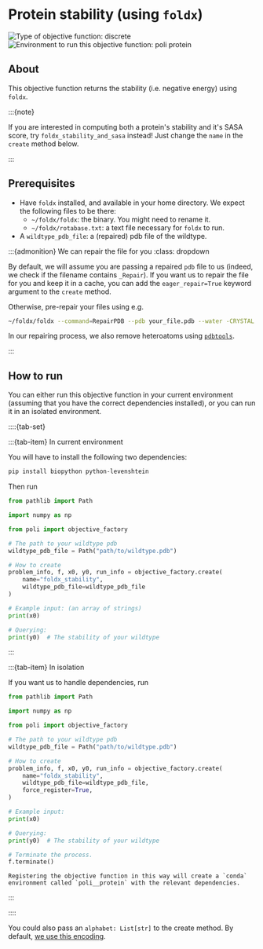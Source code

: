 # Protein stability (using `foldx`)
![Type of objective function: discrete](https://img.shields.io/badge/Type-discrete_inputs-blue)
![Environment to run this objective function: poli protein](https://img.shields.io/badge/Environment-poli____protein-teal)

## About

This objective function returns the stability (i.e. negative energy) using `foldx`.

:::{note}

If you are interested in computing both a protein's stability and it's SASA score, try `foldx_stability_and_sasa` instead! Just change the `name` in the `create` method below.

:::

## Prerequisites

- Have `foldx` installed, and available in your home directory. We expect the following files to be there:
  - `~/foldx/foldx`: the binary. You might need to rename it.
  - `~/foldx/rotabase.txt`: a text file necessary for `foldx` to run.
- A `wildtype_pdb_file`: a (repaired) pdb file of the wildtype.

:::{admonition} We can repair the file for you
:class: dropdown

By default, we will assume you are passing a repaired `pdb` file to us (indeed, we check if the filename contains `_Repair`). If you want us to repair the file for you and keep it in a cache, you can add the `eager_repair=True` keyword argument to the `create` method.

Otherwise, pre-repair your files using e.g.

```bash
~/foldx/foldx --command=RepairPDB --pdb your_file.pdb --water -CRYSTAL --pH 7.0
```

In our repairing process, we also remove heteroatoms using [`pdbtools`](https://www.bonvinlab.org/pdb-tools/).

:::

## How to run

You can either run this objective function in your current environment (assuming that you have the correct dependencies installed), or you can run it in an isolated environment.

::::{tab-set}

:::{tab-item} In current environment

You will have to install the following two dependencies:

```bash
pip install biopython python-levenshtein
```

Then run

```python
from pathlib import Path

import numpy as np

from poli import objective_factory

# The path to your wildtype pdb
wildtype_pdb_file = Path("path/to/wildtype.pdb")

# How to create
problem_info, f, x0, y0, run_info = objective_factory.create(
    name="foldx_stability",
    wildtype_pdb_file=wildtype_pdb_file
)

# Example input: (an array of strings)
print(x0)

# Querying:
print(y0)  # The stability of your wildtype
```

:::

:::{tab-item} In isolation

If you want us to handle dependencies, run

```python
from pathlib import Path

import numpy as np

from poli import objective_factory

# The path to your wildtype pdb
wildtype_pdb_file = Path("path/to/wildtype.pdb")

# How to create
problem_info, f, x0, y0, run_info = objective_factory.create(
    name="foldx_stability",
    wildtype_pdb_file=wildtype_pdb_file,
    force_register=True,
)

# Example input:
print(x0)

# Querying:
print(y0)  # The stability of your wildtype

# Terminate the process.
f.terminate()
```

```{warning}
Registering the objective function in this way will create a `conda` environment called `poli__protein` with the relevant dependencies.
```

:::

::::

You could also pass an `alphabet: List[str]` to the create method. By default, [we use this encoding](https://github.com/MachineLearningLifeScience/poli/blob/44cad2a5c95f209aeb24d4893d162b3359ca91a3/src/poli/core/util/proteins/defaults.py#L1).
